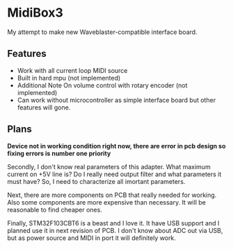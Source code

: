# MidiBox3

My attempt to make new Waveblaster-compatible interface board.

## Features

* Work with all current loop MIDI source
* Built in hard mpu (not implemented)
* Additional Note On volume control with rotary encoder (not implemented)
* Can work without microcontroller as simple interface board but other features will gone.

## Plans

**Device not in working condition right now, there are error in pcb design so fixing errors is number one priority**

Secondly, I don't know real parameters of this adapter. What maximum current on +5V line is? Do I really need output filter and what parameters it must have? So, I need to characterize all imortant parameters.

Next, there are more components on PCB that really needed for working. Also some components are more expensive than necessary. It will be reasonable to find cheaper ones.

Finally, STM32F103CBT6 is a beast and I love it. It have USB support and I planned use it in next revision of PCB. I don't know about ADC out via USB, but as power source and MIDI in port it will definitely work.
